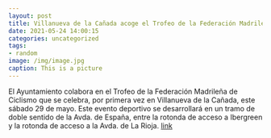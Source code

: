 ```yaml
---
layout: post
title: Villanueva de la Cañada acoge el Trofeo de la Federación Madrileña de Ciclismo
date: 2021-05-24 14:00:15
categories: uncategorized
tags:
- random
image: /img/image.jpg
caption: This is a picture
---
```

El Ayuntamiento colabora en el Trofeo de la Federación Madrileña de Ciclismo que se celebra, por primera vez en Villanueva de la Cañada, este sábado 29 de mayo. Este evento deportivo se desarrollará en un tramo de doble sentido de la Avda. de España, entre la rotonda de acceso a Ibergreen y la rotonda de acceso a la Avda. de La Rioja.  [link](https://www.ayto-villacanada.es/tu-ayuntamiento/villanueva-de-la-canada-acoge-el-trofeo-de-la-federacion-madrilena-de-ciclismo/)
